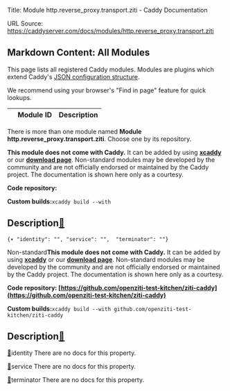 Title: Module http.reverse_proxy.transport.ziti - Caddy Documentation

URL Source: https://caddyserver.com/docs/modules/http.reverse_proxy.transport.ziti

Markdown Content:
All Modules
-----------

This page lists all registered Caddy modules. Modules are plugins which extend Caddy's [JSON configuration structure](https://caddyserver.com/docs/json/).

We recommend using your browser's "Find in page" feature for quick lookups.

|  | Module ID | Description |
| --- | --- | --- |

There is more than one module named **Module http.reverse_proxy.transport.ziti**. Choose one by its repository.

**This module does not come with Caddy.** It can be added by using **[xcaddy](https://caddyserver.com/docs/build#xcaddy)** or our **[download page](https://caddyserver.com/download)**. Non-standard modules may be developed by the community and are not officially endorsed or maintained by the Caddy project. The documentation is shown here only as a courtesy.

**Code repository:**

**Custom builds:**`xcaddy build --with`

Description[🔗](https://caddyserver.com/docs/modules/http.reverse_proxy.transport.ziti#docs "Direct link")
----------------------------------------------------------------------------------------------------------

`{▾	"identity": "",	"service": "",	"terminator": ""}`

Non-standard**This module does not come with Caddy.** It can be added by using **[xcaddy](https://caddyserver.com/docs/build#xcaddy)** or our **[download page](https://caddyserver.com/download)**. Non-standard modules may be developed by the community and are not officially endorsed or maintained by the Caddy project. The documentation is shown here only as a courtesy.

**Code repository: [https://github.com/openziti-test-kitchen/ziti-caddy](https://github.com/openziti-test-kitchen/ziti-caddy)**

**Custom builds:**`xcaddy build --with github.com/openziti-test-kitchen/ziti-caddy`

Description[🔗](https://caddyserver.com/docs/modules/http.reverse_proxy.transport.ziti#docs "Direct link")
----------------------------------------------------------------------------------------------------------

[🔗](https://caddyserver.com/docs/modules/http.reverse_proxy.transport.ziti#identity)identity
There are no docs for this property.

[🔗](https://caddyserver.com/docs/modules/http.reverse_proxy.transport.ziti#service)service
There are no docs for this property.

[🔗](https://caddyserver.com/docs/modules/http.reverse_proxy.transport.ziti#terminator)terminator
There are no docs for this property.

